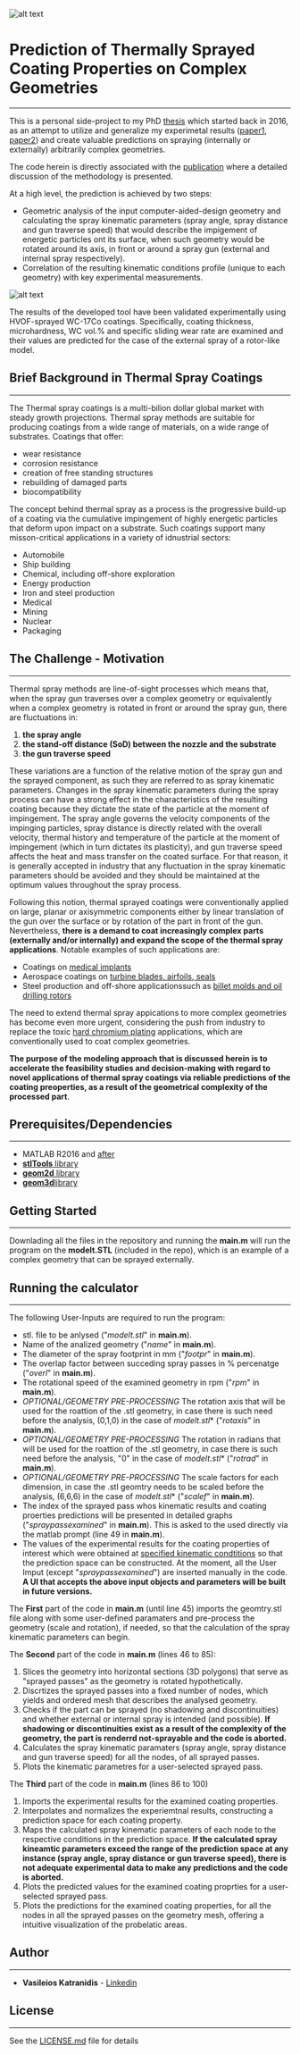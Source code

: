 
![alt text](https://avatars2.githubusercontent.com/u/26812832?s=400&u=f4f2ba2f5babea6f0dd0885817a10cb6306d2ea6&v=4 "")


# Prediction of Thermally Sprayed Coating Properties on Complex Geometries 
***


This is a personal side-project to my PhD [thesis](http://epubs.surrey.ac.uk/847080/1/revised%20Thesis%20V4%20KATRANIDIS%20VASILEIOS.pdf) which started back in 2016, as an attempt to utilize and generalize my experimetal results ([paper1](https://www.sciencedirect.com/science/article/pii/S0257897217300166), [paper2](https://www.sciencedirect.com/science/article/pii/S0257897217309131)) and create valuable predictions on spraying (internally or externally) arbitrarily complex geometries.


The code herein is directly associated with the [publication](https://link.springer.com/article/10.1007/s11666-018-0739-6) where a detailed discussion of the methodology is presented.

At a high level, the prediction is achieved by two steps:
* Geometric analysis of the input computer-aided-design geometry and calculating the spray kinematic parameters (spray angle, spray distance and gun traverse speed) that would describe the impigement of energetic particles ont its surface, when such geometry would be rotated around its axis, in front or around a spray gun (external and internal spray respectively).
* Correlation of the resulting kinematic conditions profile (unique to each geometry) with key experimental measurements.


![alt text](https://media.springernature.com/lw785/springer-static/image/art%3A10.1007%2Fs11666-018-0739-6/MediaObjects/11666_2018_739_Fig1_HTML.png "High level functionality of the application")




The results of the developed tool have been validated experimentally using HVOF-sprayed WC-17Co coatings. Specifically, coating thickness, microhardness, WC vol.% and specific sliding wear rate are examined and their values are predicted for the case of the external spray of a rotor-like model.
 

## Brief Background in Thermal Spray Coatings
***

The Thermal spray coatings is a multi-bilion dollar global market with steady growth projections. Thermal spray methods are suitable for producing coatings from a wide range of materials, on a wide range of substrates. Coatings that offer:
* wear resistance
* corrosion resistance
* creation of free standing structures
* rebuilding of damaged parts
* biocompatibility

The concept behind thermal spray as a process is the progressive build-up of a coating via the cumulative impingement of highly energetic particles that deform upon impact on a substrate. Such coatings support many misson-critical applications in a variety of idnustrial sectors:
* Automobile
* Ship building
* Chemical, including off-shore exploration
* Energy production
* Iron and steel production
* Medical
* Mining
* Nuclear
* Packaging 


## The Challenge - Motivation
***
Thermal spray methods are line-of-sight processes which means that, when the spray gun traverses over a complex geometry or equivalently when a complex geometry is rotated in front or around the spray gun, there are fluctuations in:
1. **the spray angle**
2. **the stand-off distance (SoD) between the nozzle and the substrate**
3. **the gun traverse speed**

These variations are a function of the relative motion of the spray gun and the sprayed component, as such they are referred to as spray kinematic parameters. Changes in the spray kinematic parameters during the spray process can have a strong effect in the characteristics of the resulting coating because they dictate the state of the particle at the moment of impingement. The spray angle governs the velocity components of the impinging particles, spray distance is directly related with the overall velocity, thermal history and temperature of the particle at the moment of impingement (which in turn dictates its plasticity), 
and gun traverse speed affects the heat and mass transfer on the coated surface. For that reason, it is generally accepted in industry that any fluctuation in the spray kinematic parameters should be avoided and they should be maintained at the optimum values throughout the spray process.

Following this notion, thermal sprayed coatings were conventionally applied on large, planar or axisymmetric components either by linear translation of the gun over the surface or by rotation of the part in front of the gun. Nevertheless, **there is a demand to coat increasingly complex parts (externally and/or internally) and expand the scope of the thermal spray applications**. Notable examples of such applications are:

* Coatings on [medical implants](https://www.ncbi.nlm.nih.gov/pubmed/26810376)
* Aerospace coatings on [turbine blades, airfoils, seals](https://www.springer.com/la/book/9780387283197)
* Steel production and off-shore applicationssuch as [billet molds and oil drilling rotors](https://www.researchgate.net/publication/223936718_Novel_composite_coating_technology_in_primary_and_conversion_industry_applications)

The need to extend thermal spray appications to more complex geometries has become even more urgent, considering the push from industry to replace the toxic [hard chromium plating](https://en.wikipedia.org/wiki/Chrome_plating) applications, which are conventionally used to coat complex geometries.

**The purpose of the modeling approach that is discussed herein is to accelerate the feasibility studies and decision-making with regard to novel applications of thermal spray coatings via reliable predictions of the coating preoperties, as a result of the geometrical complexity of the processed part**.

## Prerequisites/Dependencies
***

* MATLAB R2016 and [after](https://uk.mathworks.com/downloads/)
* [**stlTools** library](https://uk.mathworks.com/matlabcentral/fileexchange/51200-stltools)
* [**geom2d** library](https://uk.mathworks.com/matlabcentral/fileexchange/7844-geom2d)
* [**geom3d**library](https://uk.mathworks.com/matlabcentral/fileexchange/24484-geom3d?s_tid=FX_rc1_behav)



## Getting Started
***
Downlading all the files in the repository and running the **main.m** will run the program on the **modelt.STL** (included in the repo), which is an example of a complex geometry that can be sprayed externally.

## Running the calculator
***
The following User-Inputs are required to run the program:
* stl. file to be anlysed ("*modelt.stl*" in **main.m**).
* Name of the analized geometry ("*name*" in **main.m**).
* The diameter of the spray footprint in mm ("*footpr*" in **main.m**).
* The overlap factor between succeding spray passes in % percenatge ("*overl*" in **main.m**).
* The rotational speed of the examined geometry in rpm ("*rpm*" in **main.m**).
* *OPTIONAL/GEOMETRY PRE-PROCESSING* The rotation axis that will be used for the roattion of the .stl geometry, in case there is such need before the analysis, (0,1,0) in the case of *modelt.stl** ("*rotaxis*" in **main.m**).
* *OPTIONAL/GEOMETRY PRE-PROCESSING* The rotation in radians that will be used for the roattion of the .stl geometry, in case there is such need before the analysis, "0" in the case of *modelt.stl** ("*rotrad*" in **main.m**).
* *OPTIONAL/GEOMETRY PRE-PROCESSING* The scale factors for each dimension, in case the .stl geomtry needs to be scaled before the analysis, (6,6,6) in the case of *modelt.stl** ("*scalef*" in **main.m**).
* The index of the sprayed pass whos kinematic results and coating proerties predictions will be presented in detailed graphs ("*spraypassexamined*" in **main.m**). This is asked to the used directly via the matlab prompt (line 49 in **main.m**).
* The values of the experimental results for the coating properties of interest which were obtained at [specified kinematic condtitions](https://link.springer.com/article/10.1007/s11666-018-0739-6) so that the prediction space can be constructed.
At the moment, all the User Imput (except "*spraypassexamined*") are inserted manually in the code. **A UI that accepts the above input objects and parameters will be built in future versions.**


The **First** part of the code in **main.m** (until line 45) imports the geomtry.stl file along with some user-defined paramaters and pre-process the geometry (scale and rotation), if needed, so that the calculation of the spray kinematic parameters can begin.

The **Second** part of the code in **main.m** (lines 46 to 85):
1. Slices the geometry into horizontal sections (3D polygons) that serve as "sprayed passes" as the geometry is rotated hypothetically.
2. Discrtizes the sprayed passes into a fixed number of nodes, which yields and ordered mesh that describes the analysed geometry.
3. Checks if the part can be sprayed (no shadowing and discontinuities) and whether external or internal spray is intended (and possible). **If shadowing or discontinuities exist as a result of the complexity of the geometry, the part is renderrd not-sprayable and the code is aborted.**
4. Calculates the spray kinematic paramaters (spray angle, spray distance and gun traverse speed) for all the nodes, of all sprayed passes.
5. Plots the kinematic parametres for a user-selected sprayed pass.

The **Third** part of the code in **main.m** (lines 86 to 100)
1. Imports the experimental results for the examined coating properties.
2. Interpolates and normalizes the experiemtnal results, constructing a prediction space for each coating property.
3. Maps the calculated spray kinematic parameters of each node to the respective conditions in the prediction space. **If the calculated spray kineamtic parameters exceed the range of the prediction space at any instance (spray angle, spray distance or gun traverse speed), there is not adequate experimental data to make any predictions and the code is aborted.**
4. Plots the predicted values for the examined coating proprties for a user-selected sprayed pass.
5. Plots the predictions for the examined coating properties, for all the nodes in all the sprayed passes on the geometry mesh, offering a intuitive visualization of the probelatic areas.




## Author
***
* **Vasileios Katranidis** - [Linkedin](https://www.linkedin.com/in/vasiliskatranidis/)


## License
***
See the [LICENSE.md](https://github.com/vasiliskatr/TScoatingsprediction/blob/master/LICENCE.md) file for details



